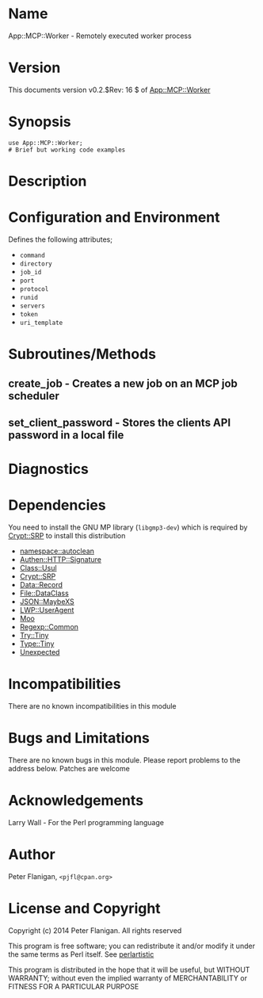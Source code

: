# Name

App::MCP::Worker - Remotely executed worker process

# Version

This documents version v0.2.$Rev: 16 $ of [App::MCP::Worker](https://metacpan.org/pod/App::MCP::Worker)

# Synopsis

    use App::MCP::Worker;
    # Brief but working code examples

# Description

# Configuration and Environment

Defines the following attributes;

- `command`
- `directory`
- `job_id`
- `port`
- `protocol`
- `runid`
- `servers`
- `token`
- `uri_template`

# Subroutines/Methods

## create\_job - Creates a new job on an MCP job scheduler

## set\_client\_password - Stores the clients API password in a local file

# Diagnostics

# Dependencies

You need to install the GNU MP library (`libgmp3-dev`) which is required by
[Crypt::SRP](https://metacpan.org/pod/Crypt::SRP) to install this distribution

- [namespace::autoclean](https://metacpan.org/pod/namespace::autoclean)
- [Authen::HTTP::Signature](https://metacpan.org/pod/Authen::HTTP::Signature)
- [Class::Usul](https://metacpan.org/pod/Class::Usul)
- [Crypt::SRP](https://metacpan.org/pod/Crypt::SRP)
- [Data::Record](https://metacpan.org/pod/Data::Record)
- [File::DataClass](https://metacpan.org/pod/File::DataClass)
- [JSON::MaybeXS](https://metacpan.org/pod/JSON::MaybeXS)
- [LWP::UserAgent](https://metacpan.org/pod/LWP::UserAgent)
- [Moo](https://metacpan.org/pod/Moo)
- [Regexp::Common](https://metacpan.org/pod/Regexp::Common)
- [Try::Tiny](https://metacpan.org/pod/Try::Tiny)
- [Type::Tiny](https://metacpan.org/pod/Type::Tiny)
- [Unexpected](https://metacpan.org/pod/Unexpected)

# Incompatibilities

There are no known incompatibilities in this module

# Bugs and Limitations

There are no known bugs in this module.
Please report problems to the address below.
Patches are welcome

# Acknowledgements

Larry Wall - For the Perl programming language

# Author

Peter Flanigan, `<pjfl@cpan.org>`

# License and Copyright

Copyright (c) 2014 Peter Flanigan. All rights reserved

This program is free software; you can redistribute it and/or modify it
under the same terms as Perl itself. See [perlartistic](https://metacpan.org/pod/perlartistic)

This program is distributed in the hope that it will be useful,
but WITHOUT WARRANTY; without even the implied warranty of
MERCHANTABILITY or FITNESS FOR A PARTICULAR PURPOSE
